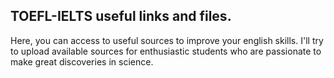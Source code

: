 ## TOEFL-IELTS useful links and files. 

Here, you can access to useful sources to improve your english skills. I'll try to upload available sources for enthusiastic students who are passionate to make great discoveries in science. 
